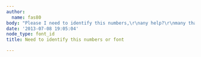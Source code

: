 ```yaml
---
author:
  name: fas80
body: "Please I need to identify this numbers,\r\nany help?\r\nmany thanks[img:sites/default/files/old-images/NUMBERS_6109.jpg]"
date: '2013-07-08 19:05:04'
node_type: font_id
title: Need to identify this numbers or font

---
```

